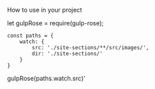 How to use in your project

let gulpRose = require(gulp-rose);

```
const paths = {
    watch: {
        src: './site-sections/**/src/images/',
        dir: './site-sections/'
    }
}
```
gulpRose(paths.watch.src)'
